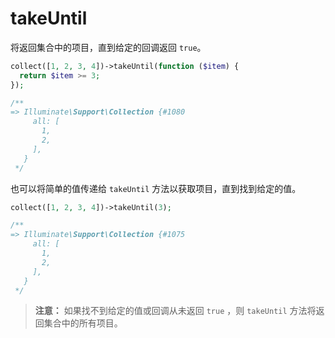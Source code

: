 # takeUntil

将返回集合中的项目，直到给定的回调返回 `true`。

```php
collect([1, 2, 3, 4])->takeUntil(function ($item) {
  return $item >= 3;
});

/**
=> Illuminate\Support\Collection {#1080
     all: [
       1,
       2,
     ],
   }
 */
```

也可以将简单的值传递给 `takeUntil` 方法以获取项目，直到找到给定的值。

```php
collect([1, 2, 3, 4])->takeUntil(3);

/**
=> Illuminate\Support\Collection {#1075
     all: [
       1,
       2,
     ],
   }
 */
```

> **注意：** 如果找不到给定的值或回调从未返回 `true` ，则 `takeUntil` 方法将返回集合中的所有项目。
